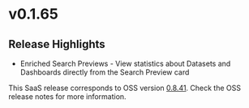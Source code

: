 # v0.1.65

## Release Highlights

* Enriched Search Previews - View statistics about Datasets and Dashboards directly from the Search Preview card&#x20;

This SaaS release corresponds to OSS version [0.8.41](https://github.com/datahub-project/datahub/releases/tag/v0.8.41). Check the OSS release notes for more information.
